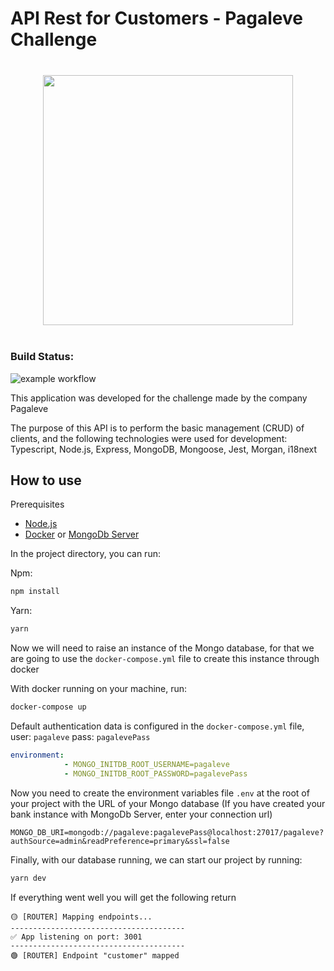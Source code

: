 # API Rest for Customers - Pagaleve Challenge

<p align="center"  style="margin: 40px 0">
<img src="https://wallet.pagaleve.com.br/6515fddd250fb36e7500.png" width="400" />
</p>

### Build Status:
![example workflow](https://github.com/CristhyanKo/pagaleve-challenge-service/actions/workflows/node.js.yml/badge.svg)

This application was developed for the challenge made by the company Pagaleve

The purpose of this API is to perform the basic management (CRUD) of clients, and the following technologies were used for development: Typescript, Node.js, Express, MongoDB, Mongoose, Jest, Morgan, i18next

## How to use

Prerequisites

- [Node.js](https://nodejs.org/en/)
- [Docker](https://docs.docker.com/desktop/windows/install/) or [MongoDb Server](https://www.mongodb.com/try/download/community)

In the project directory, you can run:

Npm:
```bash
npm install
```

Yarn:
```bash
yarn
```

Now we will need to raise an instance of the Mongo database, for that we are going to use the `docker-compose.yml` file to create this instance through docker

With docker running on your machine, run:
```bash
docker-compose up
```

Default authentication data is configured in the `docker-compose.yml` file, user: `pagaleve` pass: `pagalevePass`

```yml
environment:
            - MONGO_INITDB_ROOT_USERNAME=pagaleve
            - MONGO_INITDB_ROOT_PASSWORD=pagalevePass
```

Now you need to create the environment variables file `.env` at the root of your project with the URL of your Mongo database (If you have created your bank instance with MongoDb Server, enter your connection url)
```env
MONGO_DB_URI=mongodb://pagaleve:pagalevePass@localhost:27017/pagaleve?authSource=admin&readPreference=primary&ssl=false
```

Finally, with our database running, we can start our project by running:
```bash
yarn dev
```

If everything went well you will get the following return
```
🟡 [ROUTER] Mapping endpoints...
---------------------------------------
✅ App listening on port: 3001
---------------------------------------
🟢 [ROUTER] Endpoint "customer" mapped
```


